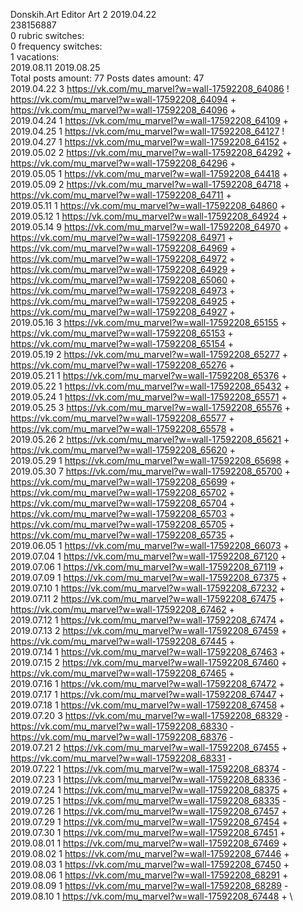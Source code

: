 Donskih.Art	Editor Art 2 2019.04.22\
238156887\
0 rubric switches:\
0 frequency switches:\
1 vacations:\
2019.08.11 2019.08.25 \
Total posts amount: 77	Posts dates amount: 47\
2019.04.22 3 https://vk.com/mu_marvel?w=wall-17592208_64086 ! https://vk.com/mu_marvel?w=wall-17592208_64094 + https://vk.com/mu_marvel?w=wall-17592208_64096 + \
2019.04.24 1 https://vk.com/mu_marvel?w=wall-17592208_64109 + \
2019.04.25 1 https://vk.com/mu_marvel?w=wall-17592208_64127 ! \
2019.04.27 1 https://vk.com/mu_marvel?w=wall-17592208_64152 + \
2019.05.02 2 https://vk.com/mu_marvel?w=wall-17592208_64292 + https://vk.com/mu_marvel?w=wall-17592208_64296 + \
2019.05.05 1 https://vk.com/mu_marvel?w=wall-17592208_64418 + \
2019.05.09 2 https://vk.com/mu_marvel?w=wall-17592208_64718 + https://vk.com/mu_marvel?w=wall-17592208_64711 + \
2019.05.11 1 https://vk.com/mu_marvel?w=wall-17592208_64860 + \
2019.05.12 1 https://vk.com/mu_marvel?w=wall-17592208_64924 + \
2019.05.14 9 https://vk.com/mu_marvel?w=wall-17592208_64970 + https://vk.com/mu_marvel?w=wall-17592208_64971 + https://vk.com/mu_marvel?w=wall-17592208_64969 + https://vk.com/mu_marvel?w=wall-17592208_64972 + https://vk.com/mu_marvel?w=wall-17592208_64929 + https://vk.com/mu_marvel?w=wall-17592208_65060 + https://vk.com/mu_marvel?w=wall-17592208_64973 + https://vk.com/mu_marvel?w=wall-17592208_64925 + https://vk.com/mu_marvel?w=wall-17592208_64927 + \
2019.05.16 3 https://vk.com/mu_marvel?w=wall-17592208_65155 + https://vk.com/mu_marvel?w=wall-17592208_65153 + https://vk.com/mu_marvel?w=wall-17592208_65154 + \
2019.05.19 2 https://vk.com/mu_marvel?w=wall-17592208_65277 + https://vk.com/mu_marvel?w=wall-17592208_65276 + \
2019.05.21 1 https://vk.com/mu_marvel?w=wall-17592208_65376 + \
2019.05.22 1 https://vk.com/mu_marvel?w=wall-17592208_65432 + \
2019.05.24 1 https://vk.com/mu_marvel?w=wall-17592208_65571 + \
2019.05.25 3 https://vk.com/mu_marvel?w=wall-17592208_65576 + https://vk.com/mu_marvel?w=wall-17592208_65577 + https://vk.com/mu_marvel?w=wall-17592208_65578 + \
2019.05.26 2 https://vk.com/mu_marvel?w=wall-17592208_65621 + https://vk.com/mu_marvel?w=wall-17592208_65620 + \
2019.05.29 1 https://vk.com/mu_marvel?w=wall-17592208_65698 + \
2019.05.30 7 https://vk.com/mu_marvel?w=wall-17592208_65700 + https://vk.com/mu_marvel?w=wall-17592208_65699 + https://vk.com/mu_marvel?w=wall-17592208_65702 + https://vk.com/mu_marvel?w=wall-17592208_65704 + https://vk.com/mu_marvel?w=wall-17592208_65703 + https://vk.com/mu_marvel?w=wall-17592208_65705 + https://vk.com/mu_marvel?w=wall-17592208_65735 + \
2019.06.05 1 https://vk.com/mu_marvel?w=wall-17592208_66073 + \
2019.07.04 1 https://vk.com/mu_marvel?w=wall-17592208_67120 + \
2019.07.06 1 https://vk.com/mu_marvel?w=wall-17592208_67119 + \
2019.07.09 1 https://vk.com/mu_marvel?w=wall-17592208_67375 + \
2019.07.10 1 https://vk.com/mu_marvel?w=wall-17592208_67232 + \
2019.07.11 2 https://vk.com/mu_marvel?w=wall-17592208_67475 + https://vk.com/mu_marvel?w=wall-17592208_67462 + \
2019.07.12 1 https://vk.com/mu_marvel?w=wall-17592208_67474 + \
2019.07.13 2 https://vk.com/mu_marvel?w=wall-17592208_67459 + https://vk.com/mu_marvel?w=wall-17592208_67445 + \
2019.07.14 1 https://vk.com/mu_marvel?w=wall-17592208_67463 + \
2019.07.15 2 https://vk.com/mu_marvel?w=wall-17592208_67460 + https://vk.com/mu_marvel?w=wall-17592208_67465 + \
2019.07.16 1 https://vk.com/mu_marvel?w=wall-17592208_67472 + \
2019.07.17 1 https://vk.com/mu_marvel?w=wall-17592208_67447 + \
2019.07.18 1 https://vk.com/mu_marvel?w=wall-17592208_67458 + \
2019.07.20 3 https://vk.com/mu_marvel?w=wall-17592208_68329 - https://vk.com/mu_marvel?w=wall-17592208_68330 - https://vk.com/mu_marvel?w=wall-17592208_68376 - \
2019.07.21 2 https://vk.com/mu_marvel?w=wall-17592208_67455 + https://vk.com/mu_marvel?w=wall-17592208_68331 - \
2019.07.22 1 https://vk.com/mu_marvel?w=wall-17592208_68374 - \
2019.07.23 1 https://vk.com/mu_marvel?w=wall-17592208_68336 - \
2019.07.24 1 https://vk.com/mu_marvel?w=wall-17592208_68375 + \
2019.07.25 1 https://vk.com/mu_marvel?w=wall-17592208_68335 - \
2019.07.26 1 https://vk.com/mu_marvel?w=wall-17592208_67457 + \
2019.07.29 1 https://vk.com/mu_marvel?w=wall-17592208_67454 + \
2019.07.30 1 https://vk.com/mu_marvel?w=wall-17592208_67451 + \
2019.08.01 1 https://vk.com/mu_marvel?w=wall-17592208_67469 + \
2019.08.02 1 https://vk.com/mu_marvel?w=wall-17592208_67446 + \
2019.08.03 1 https://vk.com/mu_marvel?w=wall-17592208_67450 + \
2019.08.06 1 https://vk.com/mu_marvel?w=wall-17592208_68291 + \
2019.08.09 1 https://vk.com/mu_marvel?w=wall-17592208_68289 - \
2019.08.10 1 https://vk.com/mu_marvel?w=wall-17592208_67448 + \

